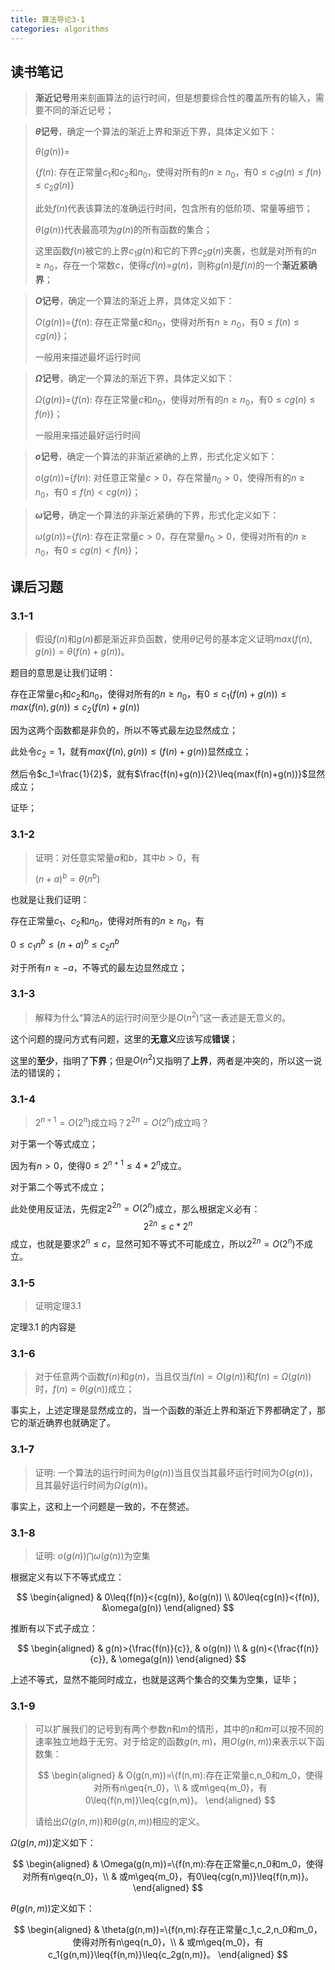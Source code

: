 ```yaml
---
title: 算法导论3-1
categories: algorithms
---
```


## 读书笔记

> **渐近记号**用来刻画算法的运行时间，但是想要综合性的覆盖所有的输入，需要不同的渐近记号；

>  **$\theta$记号**，确定一个算法的渐近上界和渐近下界，具体定义如下：
>
> $\theta(g(n))$=
>
> {$f(n)$: 存在正常量$c_1$和$c_2$和$n_0$，使得对所有的$n\geq{n_0}$，有$0\leq{c_1g(n)}\leq{f(n)}\leq{c_2g(n)}$}
>
> 此处$f(n)$代表该算法的准确运行时间，包含所有的低阶项、常量等细节；
>
> $\theta(g(n))$代表最高项为$g(n)$的所有函数的集合；
>
> 这里函数$f(n)$被它的上界$c_1g(n)$和它的下界$c_2g(n)$夹裹，也就是对所有的$n\geq{n_0}$，存在一个常数$c$，使得$cf(n)$=$g(n)$，则称$g(n)$是$f(n)$的一个**渐近紧确界**；

> **$O$记号**，确定一个算法的渐近上界，具体定义如下：
>
> $O(g(n))$={$f(n)$: 存在正常量$c$和$n_0$，使得对所有$n\geq{n_0}$，有$0\leq{f(n)}\leq{cg(n)}$}；
>
> 一般用来描述最坏运行时间

> **$\Omega$记号**，确定一个算法的渐近下界，具体定义如下：
>
> $\Omega(g(n))$={$f(n)$: 存在正常量$c$和$n_0$，使得对所有的$n\geq{n_0}$，有$0\leq{cg(n)}\leq{f(n)}$}；
>
> 一般用来描述最好运行时间

> **$o$记号**，确定一个算法的非渐近紧确的上界，形式化定义如下：
>
> $o(g(n))$={$f(n)$: 对任意正常量$c>0$，存在常量$n_0>0$，使得所有的$n\geq{n_0}$，有$0\leq{f(n)}<{cg(n)}$}；

> **$\omega$记号**，确定一个算法的非渐近紧确的下界，形式化定义如下：
>
> $\omega(g(n))$={$f(n)$: 存在正常量$c>0$，存在常量$n_0>0$，使得对所有的$n\geq{n_0}$，有$0\leq{cg(n)}<{f(n)}$}；

## 课后习题
### 3.1-1
> 假设$f(n)$和$g(n)$都是渐近非负函数，使用$\theta$记号的基本定义证明$max(f(n), g(n))=\theta(f(n)+g(n))$。

题目的意思是让我们证明：

存在正常量$c_1$和$c_2$和$n_0$，使得对所有的$n\geq{n_0}$，有$0\leq{c_1({f(n)}+g(n))}\leq{max(f(n),g(n))}\leq{c_2({f(n)+g(n)}})$ 

因为这两个函数都是非负的，所以不等式最左边显然成立；

此处令$c_2=1$，就有$max(f(n), g(n))\leq{(f(n)+g(n))}$显然成立；

然后令$c_1=\frac{1}{2}$，就有$\frac{f(n)+g(n)}{2}\leq{max(f(n)+g(n))}$显然成立；

证毕；
### 3.1-2
> 证明：对任意实常量$a$和$b$，其中$b>0$，有
>
> $(n+a)^b=\theta(n^b)$

也就是让我们证明：

存在正常量$c_1$、$c_2$和$n_0$，使得对所有的$n\geq{n_0}$，有

$0\leq{c_1n^b}\leq{(n+a)^b\leq{c_2n^b}}$

对于所有$n\geq{-a}$，不等式的最左边显然成立；
### 3.1-3
> 解释为什么“算法A的运行时间至少是$O(n^2)$”这一表述是无意义的。

这个问题的提问方式有问题，这里的**无意义**应该写成**错误**；

这里的**至少**，指明了**下界**；但是$O(n^2)$又指明了**上界**，两者是冲突的，所以这一说法的错误的；
### 3.1-4
> $2^{n+1} = O(2^n)$成立吗？$2^{2n}=O(2^n)$成立吗？

对于第一个等式成立；

因为有$n>0$，使得$0\leq{2^{n+1}}\leq{4*2^n}$成立。

对于第二个等式不成立；

此处使用反证法，先假定$2^{2n}=O(2^{n})$成立，那么根据定义必有：
$$
2^{2n} \leq c*2^{n}
$$
成立，也就是要求$2^n\leq{c}$，显然可知不等式不可能成立，所以$2^{2n}=O(2^n)$不成立。
### 3.1-5
> 证明定理3.1

定理3.1 的内容是
### 3.1-6
> 对于任意两个函数$f(n)$和$g(n)$，当且仅当$f(n)=O(g(n))$和$f(n)=\Omega(g(n))$时，$f(n)=\theta(g(n))$成立；

事实上，上述定理是显然成立的，当一个函数的渐近上界和渐近下界都确定了，那它的渐近确界也就确定了。
### 3.1-7
> 证明: 一个算法的运行时间为$\theta(g(n))$当且仅当其最坏运行时间为$O(g(n))$，且其最好运行时间为$\Omega(g(n))$。

事实上，这和上一个问题是一致的，不在赘述。
### 3.1-8
> 证明:  $o(g(n))\bigcap\omega(g(n))$为空集

根据定义有以下不等式成立：


$$
\begin{aligned}
& 0\leq{f(n)}<{cg(n)}, &o(g(n)) \\
&0\leq{cg(n)}<{f(n)}, &\omega(g(n))
\end{aligned}
$$


推断有以下式子成立：


$$
\begin{aligned}
& g(n)>{\frac{f(n)}{c}}, & o(g(n)) \\
& g(n)<{\frac{f(n)}{c}}, & \omega(g(n))
\end{aligned}
$$


上述不等式，显然不能同时成立，也就是这两个集合的交集为空集，证毕；
### 3.1-9
> 可以扩展我们的记号到有两个参数$n$和$m$的情形，其中的$n$和$m$可以按不同的速率独立地趋于无穷。对于给定的函数$g(n, m)$，用$O(g(n,m))$来表示以下函数集：
>
> 
> $$
> \begin{aligned}
> & O(g(n,m))=\{f(n,m):存在正常量c,n_0和m_0，使得对所有n\geq{n_0}，\\
> & 或m\geq{m_0}，有0\leq{f(n,m)}\leq{cg(n,m)}。
> \end{aligned}
> $$
> 
>
> 请给出$\Omega(g(n,m))$和$\theta(g(n,m))$相应的定义。

$\Omega(g(n,m))$定义如下：


$$
\begin{aligned}
& \Omega(g(n,m))=\{f(n,m):存在正常量c,n_0和m_0，使得对所有n\geq{n_0}，\\
& 或m\geq{m_0}，有0\leq{cg(n,m)}\leq{f(n,m)}。
\end{aligned}
$$


$\theta(g(n,m))$定义如下：


$$
\begin{aligned}
& \theta(g(n,m))=\{f(n,m):存在正常量c_1,c_2,n_0和m_0，使得对所有n\geq{n_0}，\\
& 或m\geq{m_0}，有c_1{g(n,m)}\leq{f(n,m)}\leq{c_2g(n,m)}。
\end{aligned}
$$
